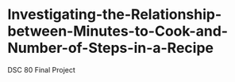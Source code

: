 # Investigating-the-Relationship-between-Minutes-to-Cook-and-Number-of-Steps-in-a-Recipe
DSC 80 Final Project
